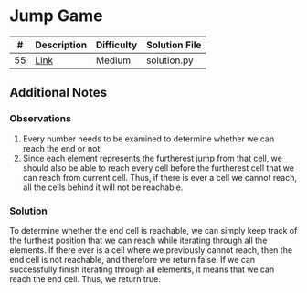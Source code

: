 # Jump Game
| #   | Description                                      | Difficulty | Solution File |
| --- | ------------------------------------------------ | ---------- | ------------- |
| 55  | [Link](https://leetcode.com/problems/jump-game/) | Medium     | solution.py   |

## Additional Notes
### Observations
1. Every number needs to be examined to determine whether we can reach the end or not.
2. Since each element represents the furtherest jump from that cell, we should also be able to reach every cell before the furtherest cell that we can reach from current cell. Thus, if there is ever a cell we cannot reach, all the cells behind it will not be reachable.

### Solution
To determine whether the end cell is reachable, we can simply keep track of the furthest position that we can reach while iterating through all the elements. If there ever is a cell where we previously cannot reach, then the end cell is not reachable, and therefore we return false. If we can successfully finish iterating through all elements, it means that we can reach the end cell. Thus, we return true.
